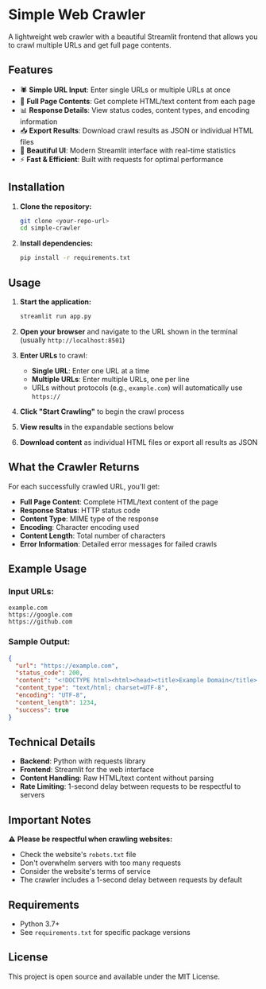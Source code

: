 # Simple Web Crawler

A lightweight web crawler with a beautiful Streamlit frontend that allows you to crawl multiple URLs and get full page contents.

## Features

- 🕷️ **Simple URL Input**: Enter single URLs or multiple URLs at once
- 📄 **Full Page Contents**: Get complete HTML/text content from each page
- 📊 **Response Details**: View status codes, content types, and encoding information
- 📥 **Export Results**: Download crawl results as JSON or individual HTML files
- 🎨 **Beautiful UI**: Modern Streamlit interface with real-time statistics
- ⚡ **Fast & Efficient**: Built with requests for optimal performance

## Installation

1. **Clone the repository:**
   ```bash
   git clone <your-repo-url>
   cd simple-crawler
   ```

2. **Install dependencies:**
   ```bash
   pip install -r requirements.txt
   ```

## Usage

1. **Start the application:**
   ```bash
   streamlit run app.py
   ```

2. **Open your browser** and navigate to the URL shown in the terminal (usually `http://localhost:8501`)

3. **Enter URLs** to crawl:
   - **Single URL**: Enter one URL at a time
   - **Multiple URLs**: Enter multiple URLs, one per line
   - URLs without protocols (e.g., `example.com`) will automatically use `https://`

4. **Click "Start Crawling"** to begin the crawl process

5. **View results** in the expandable sections below

6. **Download content** as individual HTML files or export all results as JSON

## What the Crawler Returns

For each successfully crawled URL, you'll get:

- **Full Page Content**: Complete HTML/text content of the page
- **Response Status**: HTTP status code
- **Content Type**: MIME type of the response
- **Encoding**: Character encoding used
- **Content Length**: Total number of characters
- **Error Information**: Detailed error messages for failed crawls

## Example Usage

### Input URLs:
```
example.com
https://google.com
https://github.com
```

### Sample Output:
```json
{
  "url": "https://example.com",
  "status_code": 200,
  "content": "<!DOCTYPE html><html><head><title>Example Domain</title>...</html>",
  "content_type": "text/html; charset=UTF-8",
  "encoding": "UTF-8",
  "content_length": 1234,
  "success": true
}
```

## Technical Details

- **Backend**: Python with requests library
- **Frontend**: Streamlit for the web interface
- **Content Handling**: Raw HTML/text content without parsing
- **Rate Limiting**: 1-second delay between requests to be respectful to servers

## Important Notes

⚠️ **Please be respectful when crawling websites:**
- Check the website's `robots.txt` file
- Don't overwhelm servers with too many requests
- Consider the website's terms of service
- The crawler includes a 1-second delay between requests by default

## Requirements

- Python 3.7+
- See `requirements.txt` for specific package versions

## License

This project is open source and available under the MIT License. 